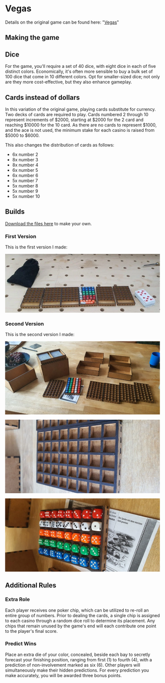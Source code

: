 # Vegas

Details on the original game can be found here: "[Vegas](https://boardgamegeek.com/boardgame/117959/las-vegas)"

## Making the game

## Dice

For the game, you'll require a set of 40 dice, with eight dice in each of five distinct colors. Economically, it's often more sensible to buy a bulk set of 100 dice that come in 10 different colors. Opt for smaller-sized dice; not only are they more cost-effective, but they also enhance gameplay.

## Cards instead of dollars

In this variation of the original game, playing cards substitute for currency. Two decks of cards are required to play. Cards numbered 2 through 10 represent increments of $2000, starting at $2000 for the 2 card and reaching $10000 for the 10 card. As there are no cards to represent $1000, and the ace is not used, the minimum stake for each casino is raised from $5000 to $6000.

This also changes the distribution of cards as follows:

- 6x number 2
- 8x number 3
- 8x number 4
- 6x number 5
- 6x number 6
- 5x number 7
- 5x number 8
- 5x number 9
- 5x number 10

## Builds

[Download the files here](_vegasAllFiles.7z) to make your own.

### First Version

This is the first version I made:

![vegas version 1](_vegas_baby1.webp)

### Second Version

This is the second version I made:

![vegas version 2](_vegas2.webp)

![vegas version 2](_vegas1.webp)

![vegas version 2](_vegas3.webp)

## Additional Rules

### Extra Role

Each player receives one poker chip, which can be utilized to re-roll an entire group of numbers. Prior to dealing the cards, a single chip is assigned to each casino through a random dice roll to determine its placement. Any chips that remain unused by the game's end will each contribute one point to the player's final score.

### Predict Wins

Place an extra die of your color, concealed, beside each bay to secretly forecast your finishing position, ranging from first (1) to fourth (4), with a prediction of non-involvement marked as six (6). Other players will simultaneously make their hidden predictions. For every prediction you make accurately, you will be awarded three bonus points.
